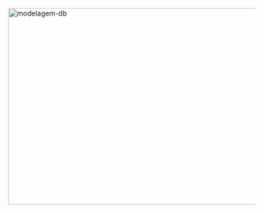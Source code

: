 <img align="center" alt="modelagem-db" height="400" width="550" src="https://i.ibb.co/N3hk9m8/v3.png">
